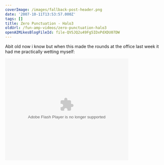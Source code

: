 ```yaml
---
coverImage: /images/fallback-post-header.png
date: '2007-10-11T13:53:57.000Z'
tags: []
title: Zero Punctuation - Halo3
oldUrl: /fun-amp-videos/zero-punctuation-halo3
openAIMikesBlogFileId: file-QVSJQ2u49Fg5IDxPdXDU07DW
---
```


Abit old now i know but when this made the rounds at the office last week it had me practically wetting myself:

<!-- more -->

<embed src="https://update.videoegg.com/flash/proxy.swf?jsver=1.4" FlashVars="gc=c2hvd0FkPXRydWUmYWRWYXJzPWFyZWE9Z2FtZXMmc2l0ZT1lc2NhcGlzdG1hZ2F6aW5lJmZpbGU9aHR0cCUzQSUyRiUyRnNlbGZzZXJ2ZTMwMCUyRWRvd25sb2FkJTJFdmlkZW9lZ2clMkVjb20lMkZnaWQzODklMkZjaWQxMzg5JTJGSTUlMkZHUSUyRjExOTEyNzM3MTFuSEk4SEZNSWlmM3ZxV1R3YWtMSyZzd2ZwYXRoPWh0dHAlM0ElMkYlMkZ1cGRhdGUlMkV2aWRlb2VnZyUyRWNvbSUyRmZsYXNoJTJGcHJveHklMkVzd2YlM0Zqc3ZlciUzRDElMkU0JmF1dG9QbGF5PWZhbHNlJnNob3dBZFByaW1hcnk9dHJ1ZSZ3bW9kZT13aW5kb3cmYWxsb3dGbGFzaDlGdWxsc2NyZWVuPXRydWU=" quality="high" allowFullScreen="true" allowScriptAccess="always" scale="noscale" wmode="window" width="400" height="332" name="VE_Player" align="middle" type="application/x-shockwave-flash" pluginspage="https://www.macromedia.com/go/getflashplayer"></embed>
